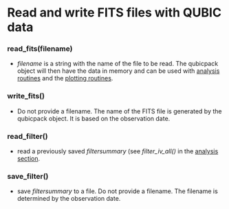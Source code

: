 # Read and write FITS files with QUBIC data

### read_fits(filename)
* _filename_ is a string with the name of the file to be read.  The qubicpack object will then have the data in memory and can be used with [analysis routines](Data-Analysis) and the [plotting routines](Data-Plotting).

### write_fits()
* Do not provide a filename.  The name of the FITS file is generated by the qubicpack object.  It is based on the observation date.

### read_filter()
* read a previously saved _filtersummary_ (see *filter_iv_all()* in the [analysis section](Data-Analysis).

### save_filter()
* save _filtersummary_ to a file.  Do not provide a filename.  The filename is determined by the observation date.
